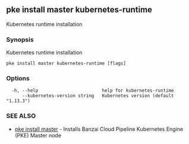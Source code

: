 ## pke install master kubernetes-runtime

Kubernetes runtime installation

### Synopsis

Kubernetes runtime installation

```
pke install master kubernetes-runtime [flags]
```

### Options

```
  -h, --help                        help for kubernetes-runtime
      --kubernetes-version string   Kubernetes version (default "1.13.3")
```

### SEE ALSO

* [pke install master](pke_install_master.md)	 - Installs Banzai Cloud Pipeline Kubernetes Engine (PKE) Master node


